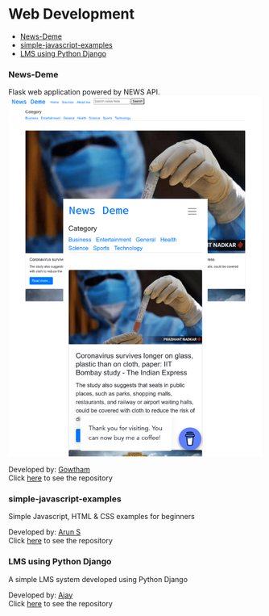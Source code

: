 <h1>Web Development</h1>

* <a href="#News-Deme">News-Deme</a>
* <a href="#simple-javascript-examples">simple-javascript-examples</a> 
* <a href="#LMS using Python Django">LMS using Python Django</a>

<h3 id="News-Deme">News-Deme</h3>
Flask web application powered by NEWS API.

<br>
<img src="https://github.com/gowtham758550/News-Deme/blob/main/Demo/collage.png" >

Developed by: [Gowtham](https://www.github.com/gowtham758550)
<br>Click <a href="https://github.com/gowtham758550/News-Deme" target="_blank">here</a> to see the repository 

<h3 id="simple-javascript-examples">simple-javascript-examples</h3>

Simple Javascript, HTML & CSS examples for beginners

Developed by: [Arun S](https://github.com/nuras1999)
<br>Click <a href="https://github.com/nuras1999/simple-javascript-examples" target="_blank">here</a> to see the repository 

<h3 id="LMS using Python Django">LMS using Python Django</h3>

A simple LMS system developed using Python Django

Developed by: [Ajay ](https://github.com/ajayyogesh1)
<br>Click <a href="https://github.com/ajayyogesh1/Lms" target="_blank">here</a> to see the repository
